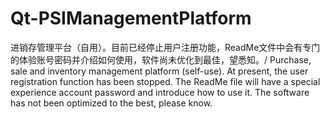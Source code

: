 # Qt-PSIManagementPlatform
进销存管理平台（自用）。目前已经停止用户注册功能，ReadMe文件中会有专门的体验账号密码并介绍如何使用，软件尚未优化到最佳，望悉知。/ Purchase, sale and inventory management platform (self-use). At present, the user registration function has been stopped. The ReadMe file will have a special experience account password and introduce how to use it. The software has not been optimized to the best, please know.
